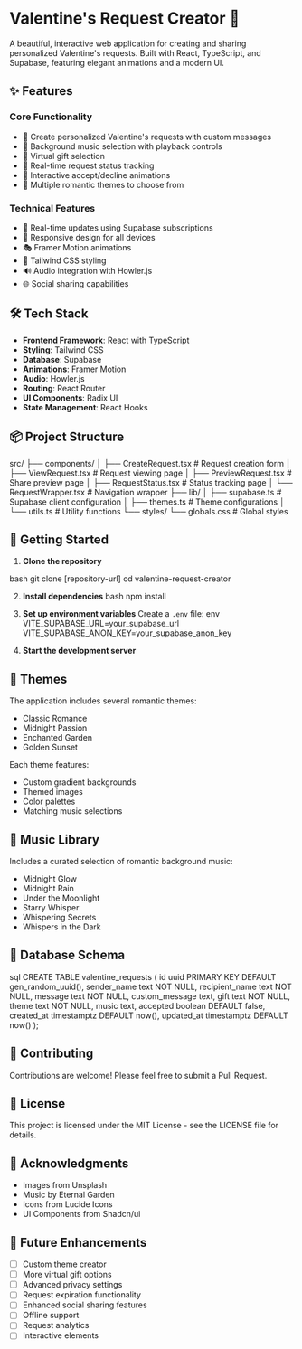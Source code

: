 # Valentine's Request Creator 💝

A beautiful, interactive web application for creating and sharing personalized Valentine's requests. Built with React, TypeScript, and Supabase, featuring elegant animations and a modern UI.

## ✨ Features

### Core Functionality
- 🎨 Create personalized Valentine's requests with custom messages
- 🎵 Background music selection with playback controls
- 🎁 Virtual gift selection
- 💌 Real-time request status tracking
- 🔄 Interactive accept/decline animations
- 🌈 Multiple romantic themes to choose from

### Technical Features
- 🔧 Real-time updates using Supabase subscriptions
- 📱 Responsive design for all devices
- 🎭 Framer Motion animations
- 🎨 Tailwind CSS styling
- 🔊 Audio integration with Howler.js
- 🌐 Social sharing capabilities

## 🛠️ Tech Stack

- **Frontend Framework**: React with TypeScript
- **Styling**: Tailwind CSS
- **Database**: Supabase
- **Animations**: Framer Motion
- **Audio**: Howler.js
- **Routing**: React Router
- **UI Components**: Radix UI
- **State Management**: React Hooks

## 📦 Project Structure
src/
├── components/
│ ├── CreateRequest.tsx # Request creation form
│ ├── ViewRequest.tsx # Request viewing page
│ ├── PreviewRequest.tsx # Share preview page
│ ├── RequestStatus.tsx # Status tracking page
│ └── RequestWrapper.tsx # Navigation wrapper
├── lib/
│ ├── supabase.ts # Supabase client configuration
│ ├── themes.ts # Theme configurations
│ └── utils.ts # Utility functions
└── styles/
└── globals.css # Global styles

## 🚀 Getting Started

1. **Clone the repository**

bash
git clone [repository-url]
cd valentine-request-creator

2. **Install dependencies**
bash
npm install


3. **Set up environment variables**
Create a `.env` file:
env
VITE_SUPABASE_URL=your_supabase_url
VITE_SUPABASE_ANON_KEY=your_supabase_anon_key

4. **Start the development server**

## 🎨 Themes

The application includes several romantic themes:
- Classic Romance
- Midnight Passion
- Enchanted Garden
- Golden Sunset

Each theme features:
- Custom gradient backgrounds
- Themed images
- Color palettes
- Matching music selections

## 🎵 Music Library

Includes a curated selection of romantic background music:
- Midnight Glow
- Midnight Rain
- Under the Moonlight
- Starry Whisper
- Whispering Secrets
- Whispers in the Dark

## 🔐 Database Schema

sql
CREATE TABLE valentine_requests (
id uuid PRIMARY KEY DEFAULT gen_random_uuid(),
sender_name text NOT NULL,
recipient_name text NOT NULL,
message text NOT NULL,
custom_message text,
gift text NOT NULL,
theme text NOT NULL,
music text,
accepted boolean DEFAULT false,
created_at timestamptz DEFAULT now(),
updated_at timestamptz DEFAULT now()
);

## 🤝 Contributing

Contributions are welcome! Please feel free to submit a Pull Request.

## 📝 License

This project is licensed under the MIT License - see the LICENSE file for details.

## 🙏 Acknowledgments

- Images from Unsplash
- Music by Eternal Garden
- Icons from Lucide Icons
- UI Components from Shadcn/ui

## 🔮 Future Enhancements

- [ ] Custom theme creator
- [ ] More virtual gift options
- [ ] Advanced privacy settings
- [ ] Request expiration functionality
- [ ] Enhanced social sharing features
- [ ] Offline support
- [ ] Request analytics
- [ ] Interactive elements